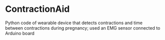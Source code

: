 # ContractionAid
 Python code of wearable device that detects contractions and time between contractions during pregnancy; used an EMG sensor connected to Arduino board
